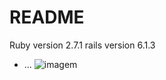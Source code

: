 # README

Ruby version 2.7.1
rails version 6.1.3

* ...
![imagem](https://user-images.githubusercontent.com/43561785/108634428-51029580-7458-11eb-8061-c7a3e4d1af38.png)
